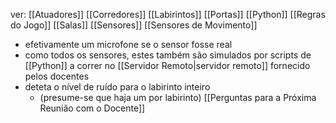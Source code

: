 ver:
	[[Atuadores]]
	[[Corredores]]
	[[Labirintos]]
	[[Portas]]
	[[Python]]
	[[Regras do Jogo]]
	[[Salas]]
	[[Sensores]]
	[[Sensores de Movimento]]

- efetivamente um microfone se o sensor fosse real
- como todos os sensores, estes também são simulados por scripts de [[Python]] a correr no [[Servidor Remoto|servidor remoto]] fornecido pelos docentes
- deteta o nível de ruído para o labirinto inteiro
	- (presume-se que haja um por labirinto) [[Perguntas para a Próxima Reunião com o Docente]]
